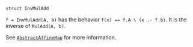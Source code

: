```
struct InvMulAdd
```

`f = InvMulAdd(A, b)` has the behavior `f(x) == f.A \ (x .- f.b)`. It is the inverse of `MulAdd(A, b)`.

See [`AbstractAffineMap`](@ref) for more information.
